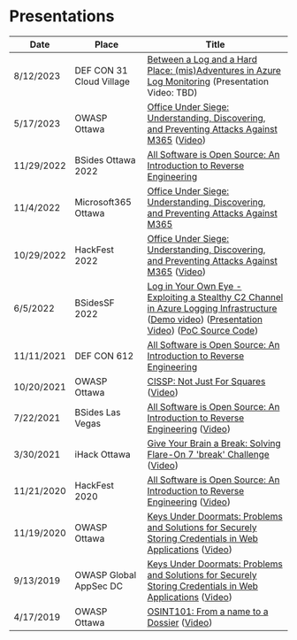 # Presentations

| Date | Place | Title |
| ---| --- | --- |
| 8/12/2023 | DEF CON 31 Cloud Village | [Between a Log and a Hard Place: (mis)Adventures in Azure Log Monitoring](https://github.com/0xd13a/presentations/blob/main/general/BetweenALogAndAHardPlace-DEFCONCloudVillage-2023.pdf) (Presentation Video: TBD)|
| 5/17/2023 | OWASP Ottawa | [Office Under Siege: Understanding, Discovering, and Preventing Attacks Against M365](https://github.com/0xd13a/presentations/blob/main/general/OfficeUnderSiege-DBeryoza-HackFest2022.pdf) ([Video](https://www.youtube.com/watch?v=CyVrl7MIgVA))|
| 11/29/2022 | BSides Ottawa 2022 | [All Software is Open Source: An Introduction to Reverse Engineering](https://github.com/0xd13a/presentations/blob/main/re/AllSoftwareIsOpenSource-BSidesOttawa2022.pdf)|
| 11/4/2022 | Microsoft365 Ottawa | [Office Under Siege: Understanding, Discovering, and Preventing Attacks Against M365](https://github.com/0xd13a/presentations/blob/main/general/OfficeUnderSiege-DBeryoza-M365Conference.pdf)|
| 10/29/2022 | HackFest 2022 | [Office Under Siege: Understanding, Discovering, and Preventing Attacks Against M365](https://github.com/0xd13a/presentations/blob/main/general/OfficeUnderSiege-DBeryoza-HackFest2022.pdf) ([Video](https://www.youtube.com/watch?v=tn9ZnOw7oVk))|
| 6/5/2022 | BSidesSF 2022 | [Log in Your Own Eye - Exploiting a Stealthy C2 Channel in Azure Logging Infrastructure](https://github.com/0xd13a/presentations/blob/main/general/LogInYourOwnEye-DBeryoza-BSidesSF2022.pdf) ([Demo video](https://github.com/0xd13a/presentations/blob/main/general/LogInYourOwnEye.mov)) ([Presentation Video](https://www.youtube.com/watch?v=PoEVzcSi3bc)) ([PoC Source Code](https://github.com/0xd13a/kusto-c2))|
| 11/11/2021 | DEF CON 612 | [All Software is Open Source: An Introduction to Reverse Engineering](https://github.com/0xd13a/presentations/blob/main/re/AllSoftwareIsOpenSource-DEFCON612-2021.pdf)|
| 10/20/2021 | OWASP Ottawa | [CISSP: Not Just For Squares](https://github.com/0xd13a/presentations/blob/main/general/CISSPNotJustForSquares-OWASPOttawaOct2021.pdf) ([Video](https://www.youtube.com/watch?v=tBdfEITSQNQ))|
| 7/22/2021 | BSides Las Vegas | [All Software is Open Source: An Introduction to Reverse Engineering](https://github.com/0xd13a/presentations/blob/main/re/AllSoftwareIsOpenSource-BsidesLV2021.pdf) ([Video](https://www.youtube.com/watch?v=5lftXH06_uk))|
| 3/30/2021 | iHack Ottawa | [Give Your Brain a Break: Solving Flare-On 7 'break' Challenge](https://github.com/0xd13a/presentations/blob/main/re/SolvingFlare-On7BreakChallenge.pdf) ([Video](https://www.youtube.com/watch?v=RQRtQxpnyZo)) |
| 11/21/2020 | HackFest 2020 | [All Software is Open Source: An Introduction to Reverse Engineering](https://github.com/0xd13a/presentations/blob/main/re/AllSoftwareIsOpenSource-HackFest2020.pdf) ([Video](https://www.youtube.com/watch?v=xBjubj1uEhw))|
| 11/19/2020 | OWASP Ottawa | [Keys Under Doormats: Problems and Solutions for Securely Storing Credentials in Web Applications](https://github.com/0xd13a/presentations/blob/main/general/KeysUnderDoormats_OWASPOttawa2020.pdf) ([Video](https://www.youtube.com/watch?v=d-pIWfDaZK8))|
| 9/13/2019 | OWASP Global AppSec DC | [Keys Under Doormats: Problems and Solutions for Securely Storing Credentials in Web Applications](https://github.com/0xd13a/presentations/blob/main/general/KeysUnderDoormats-slides-GlobalAppSecDC-2019-09-13.pdf) ([Video](https://www.youtube.com/watch?v=BCSFixmqxuQ))|
| 4/17/2019 | OWASP Ottawa | [OSINT101: From a name to a Dossier](https://github.com/0xd13a/presentations/blob/main/general/OSINT101%20-%20From%20a%20Name%20to%20a%20Dossier.pdf) ([Video](https://www.youtube.com/watch?v=84vphF4akV4)) |
